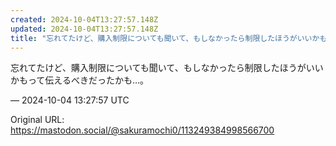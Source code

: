 ```yaml
---
created: 2024-10-04T13:27:57.148Z
updated: 2024-10-04T13:27:57.148Z
title: "忘れてたけど、購入制限についても聞いて、もしなかったら制限したほうがいいかもって[...]"
---
```


<p>忘れてたけど、購入制限についても聞いて、もしなかったら制限したほうがいいかもって伝えるべきだったかも…。</p>

&mdash; 2024-10-04 13:27:57 UTC

Original URL: https://mastodon.social/@sakuramochi0/113249384998566700
